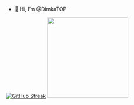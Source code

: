 - 👋 Hi, I’m @DimkaTOP
<!---
DimkaTOP/DimkaTOP is a ✨ special ✨ repository because its `README.md` (this file) appears on your GitHub profile.
You can click the Preview link to take a look at your changes.
--->
[![GitHub Streak](http://github-readme-streak-stats.herokuapp.com?user=your-github-username&theme=dark&background=000000)](https://git.io/streak-stats)
<img src="https://media.giphy.com/media/WUlplcMpOCEmTGBtBW/giphy.gif" width="220"> 
    


